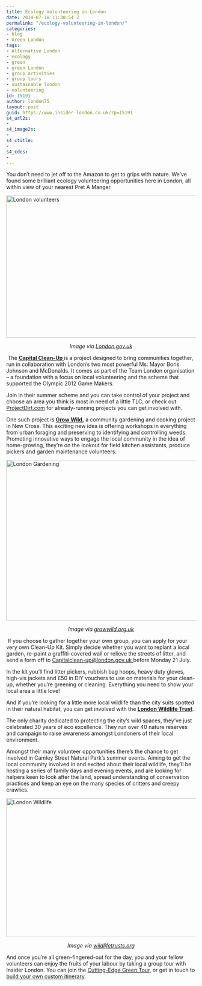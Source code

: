```yaml
---
title: Ecology Volunteering in London
date: 2014-07-18 11:30:54 Z
permalink: "/ecology-volunteering-in-london/"
categories:
- blog
- Green London
tags:
- Alternative London
- ecology
- green
- green London
- group activities
- group tours
- sustainable london
- volunteering
id: 15191
author: london75
layout: post
guid: https://www.insider-london.co.uk/?p=15191
s4_url2s:
-
s4_image2s:
-
s4_ctitle:
-
s4_cdes:
-
---
```


You don&#8217;t need to jet off to the Amazon to get to grips with nature. We’ve found some brilliant ecology volunteering opportunities here in London, all within view of your nearest Pret A Manger.

[<img class="aligncenter wp-image-15194 size-full" src="/wp-content/uploads/2014/07/BeFunky_capital-cleanup.jpg_mini.jpg" alt="London volunteers" width="569" height="378" />](/wp-content/uploads/2014/07/BeFunky_capital-cleanup.jpg_mini.jpg)

<p style="text-align: center;">
  <em>Image via <a title="London" href="http://london.gov.uk/" target="_blank">London.gov.uk</a></em>
</p>

 The <a title="Capital Clean-Up" href="http://www.london.gov.uk/priorities/environment/cleaning-london/capital-clean-up" target="_blank"><strong>Capital Clean-Up </strong></a>is a project designed to bring communities together, run in collaboration with London’s two most powerful Ms: Mayor Boris Johnson and McDonalds. It comes as part of the Team London organisation &#8211; a foundation with a focus on local volunteering and the scheme that supported the Olympic 2012 Game Makers.

Join in their summer scheme and you can take control of your project and choose an area you think is most in need of a little TLC, or check out <a title="Local Volunteering" href="http://www.projectdirt.com/" target="_blank">ProjectDirt.com</a> for already-running projects you can get involved with.

One such project is **<a title="London Volunteering" href="http://growwild.org.uk/" target="_blank">Grow Wild</a>,** a community gardening and cooking project in New Cross. This exciting new idea is offering workshops in everything from urban foraging and preserving to identifying and controlling weeds. Promoting innovative ways to engage the local community in the idea of home-growing, they’re on the lookout for field kitchen assistants, produce pickers and garden maintenance volunteers.

[<img class="aligncenter wp-image-15195 size-full" src="/wp-content/uploads/2014/07/BeFunky_grow-wild.jpg_mini.jpg" alt="London Gardening" width="569" height="427" />](/wp-content/uploads/2014/07/BeFunky_grow-wild.jpg_mini.jpg)

<p style="text-align: center;">
  <em>Image via <a title="Grow Wild" href="http://growwild.org.uk/" target="_blank">growwild.org.uk</a></em>
</p>

 If you choose to gather together your own group, you can apply for your very own Clean-Up Kit. Simply decide whether you want to replant a local garden, re-paint a graffiti-covered wall or relieve the streets of litter, and send a form off to<span style="color: #666666;"> </span><span style="font-weight: inherit; font-style: inherit; text-decoration: underline;"><a style="color: #255faf;" href="mailto:Capitalclean-up@london.gov.uk">Capitalclean-up@london.gov.uk</a> </span>before Monday 21 July.

In the kit you’ll find litter pickers, rubbish bag hoops, heavy duty gloves, high-vis jackets and £50 in DIY vouchers to use on materials for your clean-up, whether you’re greening or cleaning. Everything you need to show your local area a little love!

And if you’re looking for a little more local wildlife than the city suits spotted in their natural habitat, you can get involved with the <a title="Wildlife Volunteer" href="http://www.wildlondon.org.uk/volunteer" target="_blank"><strong>London Wildlife Trust</strong></a>.

The only charity dedicated to protecting the city’s wild spaces, they’ve just celebrated 30 years of eco excellence. They run over 40 nature reserves and campaign to raise awareness amongst Londoners of their local environment.

Amongst their many volunteer opportunities there’s the chance to get involved in Camley Street Natural Park’s summer events. Aiming to get the local community involved in and excited about their local wildlife, they’ll be hosting a series of family days and evening events, and are looking for helpers keen to look after the land, spread understanding of conservation practices and keep an eye on the many species of critters and creepy crawlies.

[<img class="aligncenter size-full wp-image-15196" src="/wp-content/uploads/2014/07/BeFunky_moth.jpg_mini.jpg" alt="London Wildlife" width="569" height="369" />](/wp-content/uploads/2014/07/BeFunky_moth.jpg_mini.jpg)

<p style="text-align: center;">
  <em>Image via <a title="London Wildlife" href="http://www.wildlifetrusts.org" target="_blank">wildlifetrusts.org</a></em>
</p>

And once you’re all green-fingered-out for the day, you and your fellow volunteers can enjoy the fruits of your labour by taking a group tour with Insider London. You can join the <a title="Alternative Walking Tour" href="https://www.insider-london.co.uk/london-eco-green-sustainable-walking-tour/" target="_blank">Cutting-Edge Green Tour</a>, or get in touch to <a title="Custom Walking Tours" href="https://www.insider-london.co.uk/private-bespoke-tours-london-walking-tours/" target="_blank">build your own custom itinerary</a>.

